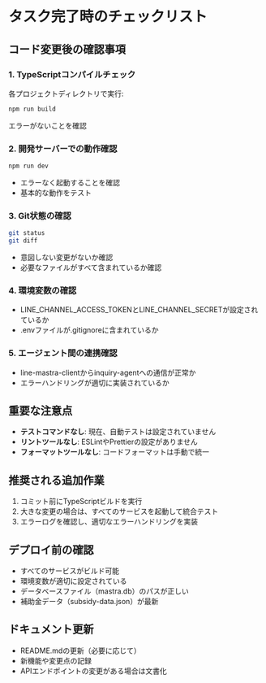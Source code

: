 # タスク完了時のチェックリスト

## コード変更後の確認事項

### 1. TypeScriptコンパイルチェック
各プロジェクトディレクトリで実行:
```bash
npm run build
```
エラーがないことを確認

### 2. 開発サーバーでの動作確認
```bash
npm run dev
```
- エラーなく起動することを確認
- 基本的な動作をテスト

### 3. Git状態の確認
```bash
git status
git diff
```
- 意図しない変更がないか確認
- 必要なファイルがすべて含まれているか確認

### 4. 環境変数の確認
- LINE_CHANNEL_ACCESS_TOKENとLINE_CHANNEL_SECRETが設定されているか
- .envファイルが.gitignoreに含まれているか

### 5. エージェント間の連携確認
- line-mastra-clientからinquiry-agentへの通信が正常か
- エラーハンドリングが適切に実装されているか

## 重要な注意点
- **テストコマンドなし**: 現在、自動テストは設定されていません
- **リントツールなし**: ESLintやPrettierの設定がありません
- **フォーマットツールなし**: コードフォーマットは手動で統一

## 推奨される追加作業
1. コミット前にTypeScriptビルドを実行
2. 大きな変更の場合は、すべてのサービスを起動して統合テスト
3. エラーログを確認し、適切なエラーハンドリングを実装

## デプロイ前の確認
- すべてのサービスがビルド可能
- 環境変数が適切に設定されている
- データベースファイル（mastra.db）のパスが正しい
- 補助金データ（subsidy-data.json）が最新

## ドキュメント更新
- README.mdの更新（必要に応じて）
- 新機能や変更点の記録
- APIエンドポイントの変更がある場合は文書化